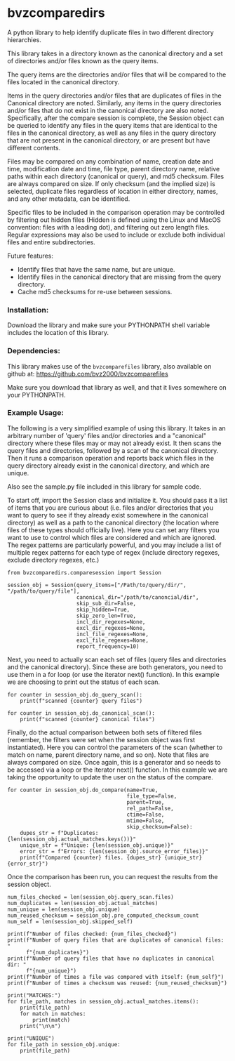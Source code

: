 # bvzcomparedirs

A python library to help identify duplicate files in two different directory hierarchies.

This library takes in a directory known as the canonical directory and a set of directories and/or files known as the
query items. 

The query items are the directories and/or files that will be compared to the files located in the canonical directory. 

Items in the query directories and/or files that are duplicates of files in the Canonical directory are noted. Similarly,
any items in the query directories and/or files that do not exist in the canonical directory are also noted. 
Specifically, after the compare session is complete, the Session object can be queried to identify any files in the 
query items that are identical to the files in the canonical directory, as well as any files in the query directory 
that are not present in the canonical directory, or are present but have different contents.

Files may be compared on any combination of name, creation date and time, modification date and time, file type, 
parent directory name, relative paths within each directory (canonical or query), and md5 checksum. Files are always 
compared on size. If only checksum (and the implied size) is selected, duplicate files regardless of location in either 
directory, names, and any other metadata, can be identified.

Specific files to be included in the comparison operation may be controlled by filtering out hidden files (Hidden is 
defined using the Linux and MacOS convention: files with a leading dot), and filtering out zero length files. 
Regular expressions may also be used to include or exclude both individual files and entire subdirectories.

Future features: 
- Identify files that have the same name, but are unique.
- Identify files in the canonical directory that are missing from the query directory.
- Cache md5 checksums for re-use between sessions.

### Installation:

Download the library and make sure your PYTHONPATH shell variable includes the location of this library.

### Dependencies:

This library makes use of the ```bvzcomparefiles``` library, also available on github at: 
https://github.com/bvz2000/bvzcomparefiles

Make sure you download that library as well, and that it lives somewhere on your PYTHONPATH.

### Example Usage:

The following is a very simplified example of using this library. It takes in an arbitrary number of 'query' files and/or
directories and a "canonical" directory where these files may or may not already exist. It then scans the query files and
directories, followed by a scan of the canonical directory. Then it runs a comparison operation and reports back which
files in the query directory already exist in the canonical directory, and which are unique.

Also see the sample.py file included in this library for sample code.

To start off, import the Session class and initialize it. You should pass it a list of items that you are curious about
(i.e. files and/or directories that you want to query to see if they already exist somewhere in the canonical 
directory) as well as a path to the canonical directory (the location where files of these types should officially live). 
Here you can set any filters you want to use to control which files are considered and which are ignored.
The regex patterns are particularly powerful, and you may include a list of multiple regex patterns for each type of regex
(include directory regexes, exclude directory regexes, etc.)

```
from bvzcomparedirs.comparesession import Session

session_obj = Session(query_items=["/Path/to/query/dir/", "/path/to/query/file"],
                      canonical_dir="/path/to/canoncial/dir",
                      skip_sub_dir=False,
                      skip_hidden=True,
                      skip_zero_len=True,
                      incl_dir_regexes=None,
                      excl_dir_regexes=None,
                      incl_file_regexes=None,
                      excl_file_regexes=None,
                      report_frequency=10)
```

Next, you need to actually scan each set of files (query files and directories and the canonical directory). Since these
are both generators, you need to use them in a for loop (or use the iterator next() function). In this example we are
choosing to print out the status of each scan.
```
for counter in session_obj.do_query_scan():
    print(f"scanned {counter} query files")

for counter in session_obj.do_canonical_scan():
    print(f"scanned {counter} canonical files")
```

Finally, do the actual comparison between both sets of filtered files (remember, the filters were set when the session
object was first instantiated). Here you can control the parameters of the scan (whether to match on name, parent directory
name, and so on). Note that files are always compared on size. Once again, this is a generator and so needs to be
accessed via a loop or the iterator next() function. In this example we are taking the opportunity to update the user
on the status of the compare.
```
for counter in session_obj.do_compare(name=True,
                                      file_type=False,
                                      parent=True,
                                      rel_path=False,
                                      ctime=False,
                                      mtime=False,
                                      skip_checksum=False):
    dupes_str = f"Duplicates: {len(session_obj.actual_matches.keys())}"
    unique_str = f"Unique: {len(session_obj.unique)}"
    error_str = f"Errors: {len(session_obj.source_error_files)}"
    print(f"Compared {counter} files. {dupes_str} {unique_str} {error_str}")
```

Once the comparison has been run, you can request the results from the session object.
```
num_files_checked = len(session_obj.query_scan.files)
num_duplicates = len(session_obj.actual_matches)
num_unique = len(session_obj.unique)
num_reused_checksum = session_obj.pre_computed_checksum_count
num_self = len(session_obj.skipped_self)

print(f"Number of files checked: {num_files_checked}")
print(f"Number of query files that are duplicates of canonical files: "
      f"{num_duplicates}")
print(f"Number of query files that have no duplicates in canonical dir: "
      f"{num_unique}")
print(f"Number of times a file was compared with itself: {num_self}")
print(f"Number of times a checksum was reused: {num_reused_checksum}")

print("MATCHES:")
for file_path, matches in session_obj.actual_matches.items():
    print(file_path)
    for match in matches:
        print(match)
    print("\n\n")

print("UNIQUE")
for file_path in session_obj.unique:
    print(file_path)
```